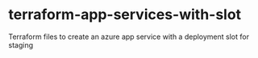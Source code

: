 # terraform-app-services-with-slot
Terraform files to create an azure app service with a deployment slot for staging
